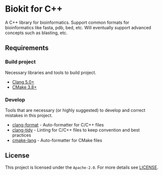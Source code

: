 # Biokit for C++

A C++ library for bioinformatics. Support common formats for bioinformatics like fasta, pdb, bed,
etc. Will eventually support advanced concepts such as blasting, etc.

## Requirements

### Build project

Necessary libraries and tools to build project.

- [Clang 5.0+](https://clang.llvm.org/)
- [CMake 3.8+](https://cmake.org/)

### Develop

Tools that are necessary (or highly suggested) to develop and correct mistakes in this project.

- [clang-format](https://clang.llvm.org/docs/ClangFormat.html) - Auto-formatter for C/C++ files
- [clang-tidy](https://clang.llvm.org/extra/clang-tidy) - Linting for C/C++ files to keep
    convention and best practices
- [cmake-lang](https://github.com/cheshirekow/cmake_format) - Auto-formatter for CMake files

## License

This project is licensed under the `Apache-2.0`. For more details see [LICENSE](LICENSE).
